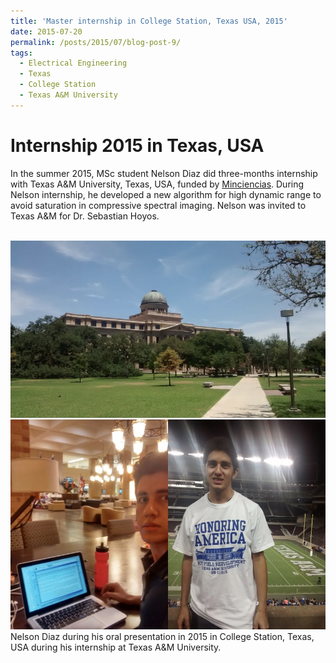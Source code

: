 ```yaml
---
title: 'Master internship in College Station, Texas USA, 2015'
date: 2015-07-20
permalink: /posts/2015/07/blog-post-9/
tags:
  - Electrical Engineering
  - Texas
  - College Station
  - Texas A&M University
---
```


Internship 2015 in Texas, USA
======

In the summer 2015, MSc student Nelson Diaz did three-months internship with Texas A&M University, Texas, USA, funded by <a href="https://uis.edu.co/es/">Minciencias</a>. During Nelson internship, he developed a new algorithm for high dynamic range to avoid saturation in compressive spectral imaging.  Nelson was invited to Texas A&M for Dr. Sebastian Hoyos.



<br/><img src='/images/internship2015.jpg'>
Nelson Diaz during his oral presentation in 2015 in College Station, Texas, USA during his internship at Texas A&M University.
